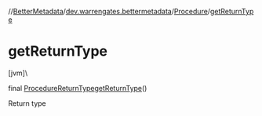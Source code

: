 //[BetterMetadata](../../../index.md)/[dev.warrengates.bettermetadata](../index.md)/[Procedure](index.md)/[getReturnType](get-return-type.md)

# getReturnType

[jvm]\

final [ProcedureReturnType](../-procedure-return-type/index.md)[getReturnType](get-return-type.md)()

Return type
